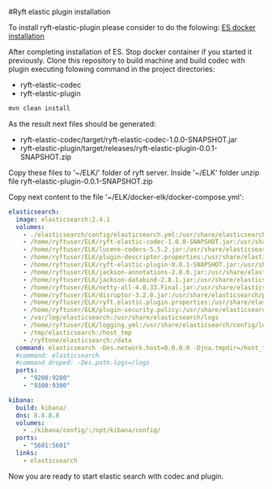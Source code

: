 #Ryft elastic plugin installation

To install ryft-elastic-plugin please consider to do the folowing: [ES docker installation](https://github.com/getryft/elastic-search)

After completing installation of ES. Stop docker container if you started it previously. 
Clone this repository to build machine and build codec with plugin executing folowing command in the project directories:
 - ryft-elastic-codec
 - ryft-elastic-plugin

```bash
mvn clean install
```

As the result next files should be generated:

 - ryft-elastic-codec/target/ryft-elastic-codec-1.0.0-SNAPSHOT.jar
 - ryft-elastic-plugin/target/releases/ryft-elastic-plugin-0.0.1-SNAPSHOT.zip

Copy these files to '~/ELK/' folder of ryft server.
Inside '~/ELK' folder unzip file ryft-elastic-plugin-0.0.1-SNAPSHOT.zip

Copy next content to the file '~/ELK/docker-elk/docker-compose.yml':

```yml
elasticsearch:
  image: elasticsearch:2.4.1
  volumes:
    - ./elasticsearch/config/elasticsearch.yml:/usr/share/elasticsearch/config/elasticsearch.yml
    - /home/ryftuser/ELK/ryft-elastic-codec-1.0.0-SNAPSHOT.jar:/usr/share/elasticsearch/lib/ryft-elastic-codec-1.0.0-SNAPSHOT.jar
    - /home/ryftuser/ELK/lucene-codecs-5.5.2.jar:/usr/share/elasticsearch/lib/lucene-codecs-5.5.2.jar
    - /home/ryftuser/ELK/plugin-descriptor.properties:/usr/share/elasticsearch/plugins/ryft-elastic-plugin/plugin-descriptor.properties
    - /home/ryftuser/ELK/ryft-elastic-plugin-0.0.1-SNAPSHOT.jar:/usr/share/elasticsearch/plugins/ryft-elastic-plugin/ryft-elastic-plugin-0.0.1-SNAPSHOT.jar
    - /home/ryftuser/ELK/jackson-annotations-2.8.0.jar:/usr/share/elasticsearch/plugins/ryft-elastic-plugin/jackson-annotations-2.8.0.jar
    - /home/ryftuser/ELK/jackson-databind-2.8.1.jar:/usr/share/elasticsearch/plugins/ryft-elastic-plugin/jackson-databind-2.8.1.jar
    - /home/ryftuser/ELK/netty-all-4.0.33.Final.jar:/usr/share/elasticsearch/plugins/ryft-elastic-plugin/netty-all-4.0.33.Final.jar
    - /home/ryftuser/ELK/disruptor-3.2.0.jar:/usr/share/elasticsearch/plugins/ryft-elastic-plugin/disruptor-3.2.0.jar
    - /home/ryftuser/ELK/ryft.elastic.plugin.properties:/usr/share/elasticsearch/plugins/ryft-elastic-plugin/ryft.elastic.plugin.properties
    - /home/ryftuser/ELK/plugin-security.policy:/usr/share/elasticsearch/plugins/ryft-elastic-plugin/plugin-security.policy
    - /var/log/elasticsearch:/usr/share/elasticsearch/logs
    - /home/ryftuser/ELK/logging.yml:/usr/share/elasticsearch/config/logging.yml
    - /tmp/elasticsearch:/host_tmp
    - /ryftone/elasticsearch:/data
  command: elasticsearch -Des.network.host=0.0.0.0 -Djna.tmpdir=/host_tmp/ -Des.path.data=/data -Des.index.refresh_interval=5s
  #command: elasticsearch
  #command droped: -Des.path.logs=/logs
  ports:
    - "9200:9200"
    - "9300:9300"

kibana:
  build: kibana/
  dns: 8.8.8.8
  volumes:
    - ./kibana/config/:/opt/kibana/config/
  ports:
    - "5601:5601"
  links:
    - elasticsearch
```

Now you are ready to start elastic search with codec and plugin.
